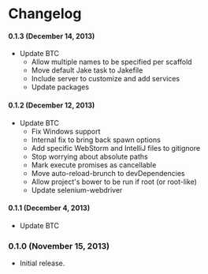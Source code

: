 # Changelog

#### 0.1.3 (December 14, 2013)
- Update BTC
  - Allow multiple names to be specified per scaffold
  - Move default Jake task to Jakefile
  - Include server to customize and add services
  - Update packages

#### 0.1.2 (December 12, 2013)
- Update BTC
  - Fix Windows support
  - Internal fix to bring back spawn options
  - Add specific WebStorm and IntelliJ files to gitignore
  - Stop worrying about absolute paths
  - Mark execute promises as cancellable
  - Move auto-reload-brunch to devDependencies
  - Allow project's bower to be run if root (or root-like)
  - Update selenium-webdriver

#### 0.1.1 (December 4, 2013)
- Update BTC

### 0.1.0 (November 15, 2013)
- Initial release.
